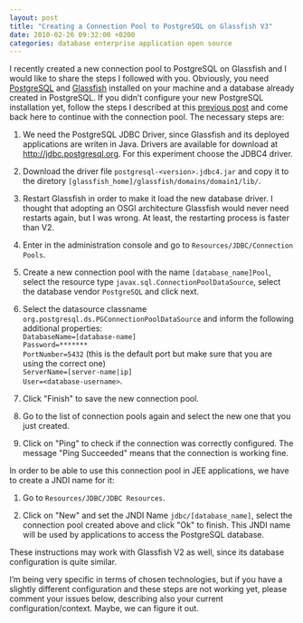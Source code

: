 ```yaml
---
layout: post
title: "Creating a Connection Pool to PostgreSQL on Glassfish V3"
date: 2010-02-26 09:32:00 +0200
categories: database enterprise application open source
---
```


I recently created a new connection pool to PostgreSQL on Glassfish and I would like to share the steps I followed with you. Obviously, you need [PostgreSQL](http://www.postgresql.org/) and [Glassfish](http://glassfish.dev.java.net/) installed on your machine and a database already created in PostgreSQL. If you didn’t configure your new PostgreSQL installation yet, follow the steps I described at this [previous post](/2007/09/before-starting-to-work-with-postgresql.html) and come back here to continue with the connection pool. The necessary steps are:

1. We need the PostgreSQL JDBC Driver, since Glassfish and its deployed applications are writen in Java. Drivers are available for download at http://jdbc.postgresql.org. For this experiment choose the JDBC4 driver.

1. Download the driver file `postgresql-<version>.jdbc4.jar` and copy it to the diretory `[glassfish_home]/glassfish/domains/domain1/lib/`.

1. Restart Glassfish in order to make it load the new database driver. I thought that adopting an OSGI architecture Glassfish would never need restarts again, but I was wrong. At least, the restarting process is faster than V2.

1. Enter in the administration console and go to `Resources/JDBC/Connection Pools`.

1. Create a new connection pool with the name `[database_name]Pool`, select the resource type `javax.sql.ConnectionPoolDataSource`, select the database vendor `PostgreSQL` and click next.

1. Select the datasource classname `org.postgresql.ds.PGConnectionPoolDataSource` and inform the following additional properties:<br/>`DatabaseName=[database-name]`<br/>`Password=*******`<br/>`PortNumber=5432` (this is the default port but make sure that you are using the correct one)<br/>`ServerName=[server-name|ip]`<br/>`User=<database-username>`.

1. Click "Finish" to save the new connection pool.

1. Go to the list of connection pools again and select the new one that you just created.

1. Click on "Ping" to check if the connection was correctly configured. The message "Ping Succeeded" means that the connection is working fine.

In order to be able to use this connection pool in JEE applications, we have to create a JNDI name for it:

1. Go to `Resources/JDBC/JDBC Resources`.

1. Click on "New" and set the JNDI Name `jdbc/[database_name]`, select the connection pool created above and click "Ok" to finish. This JNDI name will be used by applications to access the PostgreSQL database.

These instructions may work with Glassfish V2 as well, since its database configuration is quite similar.

I’m being very specific in terms of chosen technologies, but if you have a slightly different configuration and these steps are not working yet, please comment your issues below, describing also your current configuration/context. Maybe, we can figure it out.
